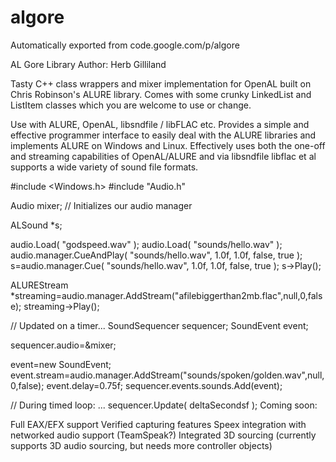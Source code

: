 # algore
Automatically exported from code.google.com/p/algore

AL Gore Library
Author: Herb Gilliland

Tasty C++ class wrappers and mixer implementation for OpenAL built on Chris Robinson's ALURE library. Comes with some crunky LinkedList and ListItem classes which you are welcome to use or change.

Use with ALURE, OpenAL, libsndfile / libFLAC etc. Provides a simple and effective programmer interface to easily deal with the ALURE libraries and implements ALURE on Windows and Linux. Effectively uses both the one-off and streaming capabilities of OpenAL/ALURE and via libsndfile libflac et al supports a wide variety of sound file formats.

 #include <Windows.h>
 #include "Audio.h"

 Audio mixer; // Initializes our audio manager

 ALSound *s;

 audio.Load( "godspeed.wav" );
 audio.Load( "sounds/hello.wav" );
 audio.manager.CueAndPlay( "sounds/hello.wav", 1.0f, 1.0f, false, true );
 s=audio.manager.Cue( "sounds/hello.wav", 1.0f, 1.0f, false, true );
 s->Play();

 ALUREStream *streaming=audio.manager.AddStream("afilebiggerthan2mb.flac",null,0,false);
 streaming->Play();

 // Updated on a timer...
 SoundSequencer sequencer;
 SoundEvent event;

 sequencer.audio=&mixer;

 event=new SoundEvent;
 event.stream=audio.manager.AddStream("sounds/spoken/golden.wav",null,0,false); 
 event.delay=0.75f;
 sequencer.events.sounds.Add(event);

 // During timed loop:
 ... 
 sequencer.Update( deltaSecondsf );
Coming soon:

Full EAX/EFX support
Verified capturing features
Speex integration with networked audio support (TeamSpeak?)
Integrated 3D sourcing (currently supports 3D audio sourcing, but needs more controller objects)
